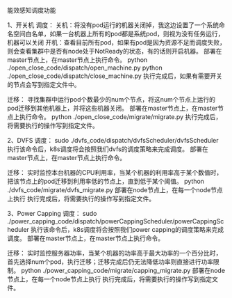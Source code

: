 能效感知调度功能

1、开关机
调度：
关机：将没有pod运行的机器关闭掉，我这边设置了一个系统命名空间白名单，如果一台机器上所有的pod都是系统pod，则视为没有任务运行，机器可以关闭
开机：查看目前所有pod，如果有pod是因为资源不足而调度失败，则会查看集群中是否有node处于NotReady的状态，有的话则开启机器。
部署在master节点上，在master节点上执行命令。
python ./open_close_code/dispatch/open_machine.py
python ./open_close_code/dispatch/close_machine.py
执行完成后，如果有需要开关的节点会写到指定文件中。

迁移：
寻找集群中运行pod个数最少的num个节点，将这num个节点上运行的pod迁移到其他机器上，并将这些机器关闭。
部署在master节点上，在master节点上执行命令。
python ./open_close_code/migrate/migrate.py
执行完成后，将需要执行的操作写到指定文件。

2、DVFS
调度：
sudo ./dvfs_code/dispatch/dvfsScheduler/dvfsScheduler 
执行该命令后，k8s调度将会按照我们dvfs的调度策略来完成调度。
部署在master节点上，在master节点上执行命令。

迁移：
实时监控本台机器的CPU利用率，当某个机器的利用率高于某个数值时，把该节点上的pod迁移到利用率低的节点上，直到低于某个阈值。
python ./dvfs_code/migrate/dvfs_migrate.py
部署在node节点上，在每一个node节点上执行
执行完成后，将需要执行的操作写到指定文件。

3、Power Capping
调度：
sudo ./power_capping_code/dispatch/powerCappingScheduler/powerCappingScheduler
执行该命令后，k8s调度将会按照我们power capping的调度策略来完成调度。
部署在master节点上，在master节点上执行命令。


迁移：
实时监控服务器功率，当某个机器的功率高于最大功率的一个百分比时，首先选择num个pod，执行迁移；迁移完成后仍无法降低功率则直接进行功率限制。
python ./power_capping_code/migrate/capping_migrate.py
部署在node节点上，在每一个node节点上执行
执行完成后，将需要执行的操作写到指定文件。
